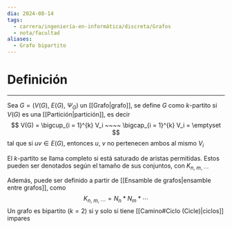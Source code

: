 ```yaml
---
dia: 2024-08-14
tags:
  - carrera/ingeniería-en-informática/discreta/Grafos
  - nota/facultad
aliases:
  - Grafo bipartito
---
```

# Definición
---
Sea $G = \big( V(G),~E(G),~\Psi_G \big)$ un [[Grafo|grafo]], se define $G$ como $k$-partito si $V(G)$ es una [[Partición|partición]], es decir $$ V(G) = \bigcup_{i = 1}^{k} V_i ~~~~ \bigcap_{i = 1}^{k} V_i = \emptyset $$ tal que si $uv \in E(G)$, entonces $u$, $v$ no pertenecen ambos al mismo $V_i$

El $k$-partito se llama completo si está saturado de aristas permitidas. Estos pueden ser denotados según el tamaño de sus conjuntos, con $K_{n,~m,~\cdots}$

Además, puede ser definido a partir de [[Ensamble de grafos|ensamble entre grafos]], como $$ K_{n,~m,~\cdots} = N_n \ast N_m \ast \cdots $$
Un grafo es bipartito ($k = 2$) si y solo si tiene [[Camino#Ciclo (Cicle)|ciclos]] impares